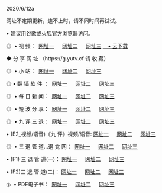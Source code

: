 <p>2020/6/12a
<p>网址不定期更新，连不上时，请不同时间再试试。
<p>• 建议用谷歌或火狐官方浏览器访问。
<p>◎  • 视 频： 
<a href="http://moc.proyectolanuevatierra.com/" target="_blank">网址一</a> 　 
<a href="http://mjd.proyectolanuevatierra.com/" target="_blank">网址二</a> 　 
<a href="http://mkt.proyectolanuevatierra.com/b.html" target="_blank">网址三</a>  
<a href="https://yadi.sk/d/d0sUeAOpal3njw" target="_blank">　• 云下载 </a></p>
<p> ◆ 分 享 网 址 （https://g.yutv.cf 请 收 藏） </p>
<p>◎ </span>  •  小 站：  
<a href="http://moc.proyectolanuevatierra.com/f.html" target="_blank">网址一</a> 　 
<a href="http://mjd.proyectolanuevatierra.com/h.html" target="_blank">网址二</a> 　 
<a href="http://mkt.proyectolanuevatierra.com/k/" target="_blank">网址三</a></p>
<p>◎  • 翻 墙 软 件 ：  
<a href="http://moc.proyectolanuevatierra.com/ff/" target="_blank">网址一</a> 　 
<a href="http://mjd.proyectolanuevatierra.com/s/read/a1_nd.html" target="_blank">网址二</a> 　 
<a href="http://mkt.proyectolanuevatierra.com/ff/index.html" target="_blank">网址三</a></p>
<p>◎ </span>  • 每 日 新 闻：  
<a href="http://moc.proyectolanuevatierra.com/day/" target="_blank">网址一</a> 　 
<a href="http://mjd.proyectolanuevatierra.com/day/" target="_blank">网址二</a> 　 
<a href="http://mjd.proyectolanuevatierra.com/day/index.html" target="_blank">网址三</a></p>
<p>◎ </span>  • 短 波 分 享：  
<a href="http://moc.proyectolanuevatierra.com/h/" target="_blank">网址一</a> 　 
<a href="http://mjd.proyectolanuevatierra.com/h/" target="_blank">网址二</a> 　 
<a href="http://mkt.proyectolanuevatierra.com/h/index.html" target="_blank">网址三</a></p>
<p>◎   • 九 评.三 退：  
<a href="http://moc.proyectolanuevatierra.com/t/" target="_blank">网址一</a> 　 
<a href="http://mjd.proyectolanuevatierra.com/v2/index.html" target="_blank">网址二</a> 　 
<a href="http://mkt.proyectolanuevatierra.com/tt/index.html" target="_blank">网址三</a> 　</p>
<p>  • (E2_视频/语音)《九 评》视频/语音: 
<a href="http://mjd.proyectolanuevatierra.com/7738.html" target="_blank">网址一</a> 　 
<a href="http://moc.proyectolanuevatierra.com/7614.html" target="_blank">网址二</a> 　 
<a href="http://mkt.proyectolanuevatierra.com/7633.html" target="_blank">网址三</a></p>
<p>◎   • 三 退 管 道...退 党 网：  
<a href="http://moc.proyectolanuevatierra.com/go/td1.html" target="_blank">网址一</a> 　 
<a href="http://mjd.proyectolanuevatierra.com/go/td2.html" target="_blank">网址二</a> 　 
<a href="http://mkt.proyectolanuevatierra.com/go/td3.html" target="_blank">网址三</a></p>
<p>  • (F1) 三 退 管 道(一)： 
<a href="http://moc.proyectolanuevatierra.com/dd/" target="_blank">网址一</a> 　 
<a href="http://mjd.proyectolanuevatierra.com/s/read/a1_tdx.html" target="_blank">网址二</a> 　 
<a href="http://mkt.proyectolanuevatierra.com/dd/" target="_blank">网址三</a></p>
<p>  • (F2)三 退 管 道(二)： 
<a href="http://mjd.proyectolanuevatierra.com/d/" target="_blank">网址一</a> 　 
<a href="http://moc.proyectolanuevatierra.com/d/index.html" target="_blank">网址二</a> 　 
<a href="http://mkt.proyectolanuevatierra.com/d/" target="_blank">网址三</a></p>
<p>◎   • PDF电子书：  
<a href="http://moc.proyectolanuevatierra.com/p/" target="_blank">网址一</a> 　 
<a href="http://mjd.proyectolanuevatierra.com/p/index.html" target="_blank">网址二</a> 　 
<a href="http://mkt.proyectolanuevatierra.com/p/" target="_blank">网址三</a></p>
